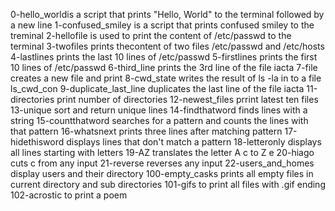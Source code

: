 0-hello_worldis a script that prints "Hello, World" to the terminal followed by a new line
1-confused_smiley is a script that prints confused smiley to the treminal
2-hellofile is used to print the content of /etc/passwd to the terminal
3-twofiles prints thecontent of two files /etc/passwd and /etc/hosts
4-lastlines prints the last 10 lines of /etc/passwd
5-firstlines prints the first 10 lines of /etc/passwd
6-third_line prints the 3rd line of the file iacta
7-file creates a new file and print
8-cwd_state writes the result of ls -la in to a file ls_cwd_con
9-duplicate_last_line duplicates the last line of the file iacta
11-directories print number of directories
12-newest_files prrint latest ten files
13-unique sort and return unique lines
14-findthatword finds lines with a string
15-countthatword searches for a pattern and counts the lines with that pattern
16-whatsnext prints three lines after matching pattern
17-hidethisword displays lines that don't match a pattern
18-letteronly displays all lines starting with letters
19-AZ translates the letter A c to Z e
20-hiago cuts c from any input
21-reverse reverses any input
22-users_and_homes display users and their directory
100-empty_casks prints all empty files in current directory and sub directories
101-gifs to print all files with .gif ending
102-acrostic to print a poem
